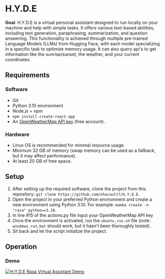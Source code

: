 # H.Y.D.E

**Goal**: H.Y.D.E is a virtual personal assistant designed to run locally on your machine and help with simple tasks. It offers various text-based abilities, including text generation, paraphrasing, summarization, and question answering. This functionality is achieved through multiple pre-trained Language Models (LLMs) from Hugging Face, with each model specializing in a specific task to optimize memory usage. It can also query api's to get information like the sunrise/sunset, the weather, and your current coordinates.

## Requirements

### Software
- Git
- Python 3.10 environment
- Node.js + npm
- `npm install create-react-app`
- An [OpenWeatherMap API key](https://openweathermap.org/) (free account).

### Hardware
- Linux OS is recommended for minimal resource usage.
- Minimum 32 GB of memory (swap memory can be used as a fallback, but it may affect performance).
- At least 20 GB of free space.

## Setup
1. After setting up the required software, clone the project from this repository: `git clone https://github.com/nhacault7/H.Y.D.E`.
2. Open the project in your preferred Python environment and create a new environment using Python 3.10. For example: `mamba create -n "rasa" python==3.10`.
3. In line #15 of the actions.py file input your OpenWeatherMap API key
4. Once the environment is activated, run the `ubuntu_run.sh` file (note: `windows_run.bat` should work, but it hasn't been thoroughly tested).
5. Sit back and let the script initialize the project.

## Operation

### Demo
[![H.Y.D.E Rasa Virtual Assistant Demo](https://img.youtube.com/vi/7NdqCHAQI2M/0.jpg)](https://www.youtube.com/watch?v=7NdqCHAQI2M)
